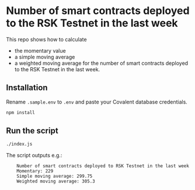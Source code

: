 # Number of smart contracts deployed to the RSK Testnet in the last week 

This repo shows how to calculate 
- the momentary value
- a simple moving average
- a weighted moving average
for the number of smart contracts deployed to the RSK Testnet in the last week.

## Installation

Rename `.sample.env` to `.env` and paste your Covalent database credentials.

```bash
npm install
```

## Run the script

```bash
./index.js
```
The script outputs e.g.:
```
    Number of smart contracts deployed to RSK Testnet in the last week
    Momentary: 229
    Simple moving average: 299.75
    Weighted moving average: 305.3
```